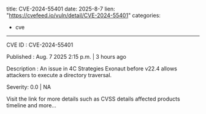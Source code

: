  
title: CVE-2024-55401
date: 2025-8-7
lien: "https://cvefeed.io/vuln/detail/CVE-2024-55401"
categories:
  - cve
---

CVE ID : CVE-2024-55401

Published :  Aug. 7
2025
2:15 p.m. | 3 hours ago

Description : An issue in 4C Strategies Exonaut before v22.4 allows attackers to execute a directory traversal.

Severity: 0.0 | NA

Visit the link for more details
such as CVSS details
affected products
timeline
and more...
